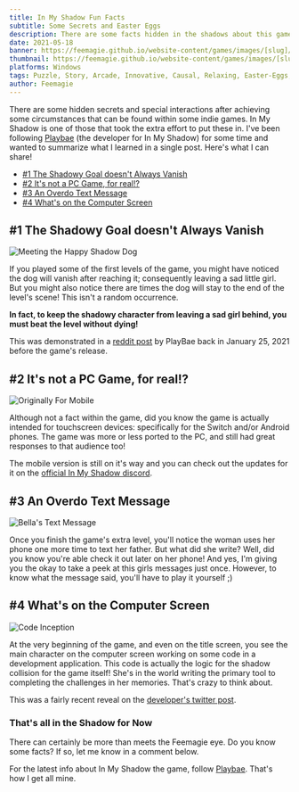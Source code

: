 ```yaml
---
title: In My Shadow Fun Facts
subtitle: Some Secrets and Easter Eggs 
description: There are some facts hidden in the shadows about this game that you might not know, and I'm wanting to share!
date: 2021-05-18
banner: https://feemagie.github.io/website-content/games/images/[slug]/banner.webp
thumbnail: https://feemagie.github.io/website-content/games/images/[slug]/social-card.webp
platforms: Windows
tags: Puzzle, Story, Arcade, Innovative, Causal, Relaxing, Easter-Eggs, Secrets, Facts
author: Feemagie
---
```


There are some hidden secrets and special interactions after achieving some circumstances that can be found within some indie games. In My Shadow is one of those that took the extra effort to put these in. I've been following [Playbae](https://playbae.in/) (the developer for In My Shadow) for some time and wanted to summarize what I learned in a single post. Here's what I can share!

- [#1 The Shadowy Goal doesn't Always Vanish](#shadowy-goal)
- [#2 It's not a PC Game, for real!?](#not-pc)
- [#3 An Overdo Text Message](#text-message)
- [#4 What's on the Computer Screen](#computer-screen)
 
<h2 id="shadowy-goal">#1 The Shadowy Goal doesn't Always Vanish</h2>

![Meeting the Happy Shadow Dog](https://feemagie.github.io/website-content/games/images/in-my-shadow-fun-facts/meeting-the-happy-dog.webp)
 
If you played some of the first levels of the game, you might have noticed the dog will vanish after reaching it; consequently leaving a sad little girl. But you might also notice there are times the dog will stay to the end of the level's scene! This isn't a random occurrence.

**In fact, to keep the shadowy character from leaving a sad girl behind, you must beat the level without dying!**

This was demonstrated in a [reddit post](https://www.reddit.com/r/gaming/comments/l4nn72/wanted_to_reward_the_skillful_play_and_wanted_the/) by PlayBae back in January 25, 2021 before the game's release.

<h2 id="not-pc">#2 It's not a PC Game, for real!?</h2>

![Originally For Mobile](https://feemagie.github.io/website-content/games/images/in-my-shadow-fun-facts/originally-for-mobile.webp)

Although not a fact within the game, did you know the game is actually intended for touchscreen devices: specifically for the Switch and/or Android phones. The game was more or less ported to the PC, and still had great responses to that audience too!

The mobile version is still on it's way and you can check out the updates for it on the [official In My Shadow discord](https://inmyshadow.com/discord).

<h2 id="text-message">#3 An Overdo Text Message</h2>

![Bella's Text Message](https://feemagie.github.io/website-content/games/images/in-my-shadow-fun-facts/text-message.webp)

Once you finish the game's extra level, you'll notice the woman uses her phone one more time to text her father. But what did she write? Well, did you know you're able check it out later on her phone! And yes, I'm giving you the okay to take a peek at this girls messages just once. However, to know what the message said, you'll have to play it yourself ;)

<h2 id="computer-screen">#4 What's on the Computer Screen</h2>

![Code Inception](https://feemagie.github.io/website-content/games/images/in-my-shadow-fun-facts/code-inception.webp)

At the very beginning of the game, and even on the title screen, you see the main character on the computer screen working on some code in a development application. This code is actually the logic for the shadow collision for the game itself! She's in the world writing the primary tool to completing the challenges in her memories. That's crazy to think about.

This was a fairly recent reveal on the [developer's twitter post](https://twitter.com/playbaegames/status/1395728858654011394).

### That's all in the Shadow for Now

There can certainly be more than meets the Feemagie eye. Do you know some facts? If so, let me know in a comment below.

For the latest info about In My Shadow the game, follow [Playbae](https://playbae.in/). That's how I get all mine.